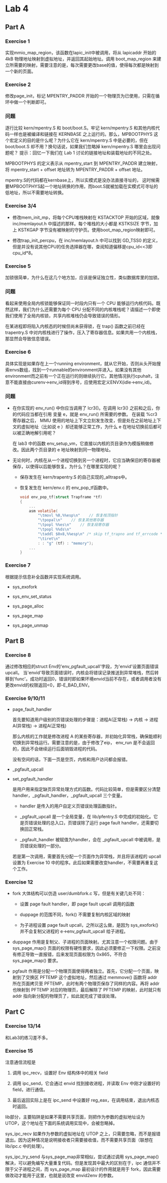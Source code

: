 # Lab 4

## Part A

### Exercise 1

实现mmio_map_region，该函数在lapic_init中被调用，将从 lapicaddr 开始的 4kB 物理地址映射到虚拟地址，并返回其起始地址。调用 boot_map_region 来建立所需要的映射，需要注意的是，每次需要更改base的值，使得每次都是映射到一个新的页面。

### Exercise 2

修改page_init，标记 MPENTRY_PADDR 开始的一个物理页为已使用，只需在循环中做一个判断即可。

### 问题

逐行比较 kern/mpentry.S 和 boot/boot.S。牢记 kern/mpentry.S 和其他内核代码一样也是被编译和链接在 KERNBASE 之上运行的。那么，MPBOOTPHYS 这个宏定义的目的是什么呢？为什么它在 kern/mpentry.S 中是必要的，但在 boot/boot.S 却不用？换句话说，如果我们忽略掉 kern/mpentry.S 哪里会出现问题呢？ 提示：回忆一下我们在 Lab 1 讨论的链接地址和装载地址的不同之处。

MPBOOTPHYS 的定义表示从 mpentry_start 到 MPENTRY_PADDR 建立映射，将 mpentry_start + offset 地址转为 MPENTRY_PADDR + offset 地址。

mpentry.S的代码都在kernbase上，所以实模式是没办法直接寻址的，
这时候需要MPBOOTPHYS起一个地址转换的作用，而boot.S就被加载在实模式可寻址的低地址，所以不需要地址转换。

### Exercise 3/4

- 修改mem_init_mp，将每个CPU堆栈映射在 KSTACKTOP 开始的区域，就像 inc/memlayout.h 中描述的那样。每个堆栈的大小都是 KSTKSIZE 字节，加上 KSTKGAP 字节没有被映射的守护页。使用boot_map_region映射即可。

- 修改trap_init_percpu，在 inc/memlayout.h 中可以找到 GD_TSS0 的定义，但是并没有说其他CPU的任务选择器在哪，查阅知道偏移是cpu_id<<3即cpu_id*8。



### Exercise 5

加锁很简单，为什么在这几个地方加，应该是保证独立性，类似数据库里的加锁。

### 问题

看起来使用全局内核锁能够保证同一时段内只有一个 CPU 能够运行内核代码。既然这样，我们为什么还需要为每个 CPU 分配不同的内核堆栈呢？请描述一个即使我们使用了全局内核锁，共享内核堆栈仍会导致错误的情形。

在某进程即将陷入内核态的时候但尚未获得锁，在 trap() 函数之前已经在 trapentry.S 中对内核栈进行了操作，压入了寄存器信息。如果共用一个内核栈，那显然会导致信息错误。

### Exercise 6

具体实现是如果存在上一个running environment，就从它开始，否则从头开始搜索envs数组，找到一个runnable的environment并进入。如果没有其他environment而之前有一个正在运行的则继续执行它。其他情况执行cpuhalt，注意不能直接由curenv->env_id得到序号，应使用宏定义ENVX(idle->env_id)。

### 问题

- 在你实现的 env_run() 中你应当调用了 lcr3()。在调用 lcr3() 之前和之后，你的代码应当都在引用 变量 e，就是 env_run() 所需要的参数。 在装载 %cr3 寄存器之后， MMU 使用的地址上下文立刻发生改变，但是处在之前地址上下文的虚拟地址（比如说 e ）却还能够正常工作，为什么 e 在地址切换前后都可以被正确地解引用呢？

    在 lab3 中的函数 env_setup_vm，它直接以内核的页目录作为模版稍做修改。因此两个页目录的 e 地址映射到同一物理地址。

- 无论何时，内核在从一个进程切换到另一个进程时，它应当确保旧的寄存器被保存，以使得以后能够恢复。为什么？在哪里实现的呢？

    - 保存发生在 kern/trapentry.S 的自己实现的_alltraps中。
    
    - 恢复发生在 kern/env.c 的 env_pop_tf函数中。

        ```C
        void env_pop_tf(struct Trapframe *tf)
        {
            ...
            asm volatile(
                "\tmovl %0,%%esp\n"    // 恢复栈顶指针
                "\tpopal\n"    // 恢复其他寄存器
                "\tpopl %%es\n"    // 恢复段寄存器
                "\tpopl %%ds\n"
                "\taddl $0x8,%%esp\n" /* skip tf_trapno and tf_errcode */
                "\tiret\n"
                : : "g" (tf) : "memory");
            ...
        }
        ```

### Exercise 7

根据提示信息补全函数并实现系统调用。

- sys_exofork

- sys_env_set_status

- sys_page_alloc

- sys_page_map

- sys_page_unmap

## Part B

### Exercise 8

通过修改相应的struct Env的'env\_pgfault\_upcall'字段，为'envid'设置页面错误upcall。 当'envid'导致页面错误时，内核会将错误记录推送到异常堆栈，然后转移到'func'。成功时返回0，错误时即如果环境envid当前不存在，或者调用者没有更改envid的权限返回<0，即-E\_BAD\_ENV。 

### Exercise 9/10/11

- page_fault_handler

    首先要知道用户级别的页错误处理的步骤是：进程A(正常栈) -> 内核 -> 进程A(异常栈) -> 进程A(正常栈)

    那么内核的工作就是修改进程 A 的某些寄存器，并初始化异常栈，确保能顺利切换到异常栈运行。需要注意的是，由于修改了eip， env_run 是不会返回的，因此不会继续运行后面销毁进程的代码。

    没有空间的话，下面一页是空页，内核和用户访问都会报错。

- _pgfault_upcall



- set_pgfault_handler

    是用户用来指定缺页异常处理方式的函数。代码比较简单，但是需要区分清楚 handler，_pgfault_handler，_pgfault_upcall 三个变量。

    - handler 是传入的用户自定义页错误处理函数指针。
    
    - _pgfault_upcall 是一个全局变量，在 lib/pfentry.S 中完成的初始化。它是页错误处理的总入口，页错误除了运行 page fault handler，还需要切换回正常栈。

    - _pgfault_handler 被赋值为handler，会在 _pgfault_upcall 中被调用，是页错误处理的一部分。

    若是第一次调用，需要首先分配一个页面作为异常栈，并且将该进程的 upcall 设置为 Exercise 10 中的程序。此后如果需要改变handler，不需要再重复这个工作。

### Exercise 12

- fork 大体结构可以仿造 user/dumbfork.c 写，但是有关键几处不同：

    - 设置 page fault handler，即 page fault upcall 调用的函数

    - duppage 的范围不同，fork() 不需要复制内核区域的映射

    - 为子进程设置 page fault upcall，之所以这么做，是因为 sys_exofork() 并不会复制父进程的 e->env_pgfault_upcall 给子进程。

- duppage 作用是复制父、子进程的页面映射。尤其注意一个权限问题。由于 sys_page_map() 页面的权限有硬性要求，因此必须要修正一下权限。之前没有修正导致一直报错，后来发现页面权限为 0x865，不符合 sys_page_map() 要求。

- pgfault 作用是分配一个物理页面使得两者独立。首先，它分配一个页面，映射到了交换区 PFTEMP 这个虚拟地址，然后通过 memmove() 函数将 addr 所在页面拷贝至 PFTEMP，此时有两个物理页保存了同样的内容。再将 addr 也映射到 PFTEMP 对应的物理页，最后解除了 PFTEMP 的映射，此时就只有 addr 指向新分配的物理页了，如此就完成了错误处理。

## Part C

### Exercise 13/14

和Lab3的练习差不多。

### Exercise 15

注意通信流程是

1. 调用 ipc_recv，设置好 Env 结构体中的相关 field

1. 调用 ipc_send，它会通过 envid 找到接收进程，并读取 Env 中刚才设置好的 field，进行通信。

1. 最后返回实际上是在 ipc_send 中设置好 reg_eax，在调用结束，退出内核态时返回。

lib部分，主要陷阱是如果不需要共享页面，则把作为参数的虚拟地址设为 UTOP，这个地址在下面的系统调用实现中，会被忽略掉。

sys_ipc_recv 如果作为参数的虚拟地址在 UTOP 之上，只需要忽略，而不是报错退出。因为这种情况是说明接收者只需要接收值，而不需要共享页面（联想在 lib/ipc.c 中的处理）。

sys_ipc_try_send 与sys_page_map非常相似，尝试通过调用 sys_page_map() 解决，可以避免编写大量重复代码。但是发现其中最大的区别在于，ipc 通信并不限于父子进程之间，而 sys_page_map 最初设计的作用就是用于 fork，因此需要做改动才能用于这里，也就是说改变 envid2env 的参数。